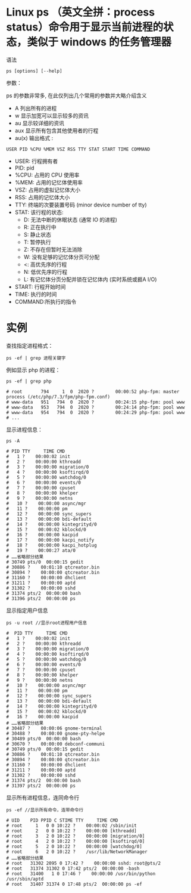 # Linux ps （英文全拼：process status）命令用于显示当前进程的状态，类似于 windows 的任务管理器

语法

```shell
ps [options] [--help]
```

参数：

ps 的参数非常多, 在此仅列出几个常用的参数并大略介绍含义

* A 列出所有的进程
* w 显示加宽可以显示较多的资讯
* au 显示较详细的资讯
* aux 显示所有包含其他使用者的行程
* au(x) 输出格式 :

```shell
USER PID %CPU %MEM VSZ RSS TTY STAT START TIME COMMAND
```

* USER: 行程拥有者
* PID: pid
* %CPU: 占用的 CPU 使用率
* %MEM: 占用的记忆体使用率
* VSZ: 占用的虚拟记忆体大小
* RSS: 占用的记忆体大小
* TTY: 终端的次要装置号码 (minor device number of tty)
* STAT: 该行程的状态:
  * D: 无法中断的休眠状态 (通常 IO 的进程)
  * R: 正在执行中
  * S: 静止状态
  * T: 暂停执行
  * Z: 不存在但暂时无法消除
  * W: 没有足够的记忆体分页可分配
  * <: 高优先序的行程
  * N: 低优先序的行程
  * L: 有记忆体分页分配并锁在记忆体内 (实时系统或捱A I/O)
* START: 行程开始时间
* TIME: 执行的时间
* COMMAND:所执行的指令

# 实例

查找指定进程格式：

```shell
ps -ef | grep 进程关键字
```

例如显示 php 的进程：

```shell
ps -ef | grep php

# root       794     1  0  2020 ?        00:00:52 php-fpm: master process (/etc/php/7.3/fpm/php-fpm.conf)
# www-data   951   794  0  2020 ?        00:24:15 php-fpm: pool www
# www-data   953   794  0  2020 ?        00:24:14 php-fpm: pool www
# www-data   954   794  0  2020 ?        00:24:29 php-fpm: pool www
# ...
```

显示进程信息：

```shell
ps -A

# PID TTY     TIME CMD
#   1 ?    00:00:02 init
#   2 ?    00:00:00 kthreadd
#   3 ?    00:00:00 migration/0
#   4 ?    00:00:00 ksoftirqd/0
#   5 ?    00:00:00 watchdog/0
#   6 ?    00:00:00 events/0
#   7 ?    00:00:00 cpuset
#   8 ?    00:00:00 khelper
#   9 ?    00:00:00 netns
#   10 ?    00:00:00 async/mgr
#   11 ?    00:00:00 pm
#   12 ?    00:00:00 sync_supers
#   13 ?    00:00:00 bdi-default
#   14 ?    00:00:00 kintegrityd/0
#   15 ?    00:00:02 kblockd/0
#   16 ?    00:00:00 kacpid
#   17 ?    00:00:00 kacpi_notify
#   18 ?    00:00:00 kacpi_hotplug
#   19 ?    00:00:27 ata/0
# ……省略部分结果
# 30749 pts/0  00:00:15 gedit
# 30886 ?    00:01:10 qtcreator.bin
# 30894 ?    00:00:00 qtcreator.bin
# 31160 ?    00:00:00 dhclient
# 31211 ?    00:00:00 aptd
# 31302 ?    00:00:00 sshd
# 31374 pts/2  00:00:00 bash
# 31396 pts/2  00:00:00 ps

```

显示指定用户信息

```shell
ps -u root //显示root进程用户信息

#  PID TTY     TIME CMD
#   1 ?    00:00:02 init
#   2 ?    00:00:00 kthreadd
#   3 ?    00:00:00 migration/0
#   4 ?    00:00:00 ksoftirqd/0
#   5 ?    00:00:00 watchdog/0
#   6 ?    00:00:00 events/0
#   7 ?    00:00:00 cpuset
#   8 ?    00:00:00 khelper
#   9 ?    00:00:00 netns
#   10 ?    00:00:00 async/mgr
#   11 ?    00:00:00 pm
#   12 ?    00:00:00 sync_supers
#   13 ?    00:00:00 bdi-default
#   14 ?    00:00:00 kintegrityd/0
#   15 ?    00:00:02 kblockd/0
#   16 ?    00:00:00 kacpid
# ……省略部分结果
# 30487 ?    00:00:06 gnome-terminal
# 30488 ?    00:00:00 gnome-pty-helpe
# 30489 pts/0  00:00:00 bash
# 30670 ?    00:00:00 debconf-communi
# 30749 pts/0  00:00:15 gedit
# 30886 ?    00:01:10 qtcreator.bin
# 30894 ?    00:00:00 qtcreator.bin
# 31160 ?    00:00:00 dhclient
# 31211 ?    00:00:00 aptd
# 31302 ?    00:00:00 sshd
# 31374 pts/2  00:00:00 bash
# 31397 pts/2  00:00:00 ps

```

显示所有进程信息，连同命令行

```shell
ps -ef //显示所有命令，连带命令行

# UID    PID PPID C STIME TTY     TIME CMD
# root     1   0 0 10:22 ?    00:00:02 /sbin/init
# root     2   0 0 10:22 ?    00:00:00 [kthreadd]
# root     3   2 0 10:22 ?    00:00:00 [migration/0]
# root     4   2 0 10:22 ?    00:00:00 [ksoftirqd/0]
# root     5   2 0 10:22 ?    00:00:00 [watchdog/0]
# root     6   2 0 10:22 ?    /usr/lib/NetworkManager
# ……省略部分结果
# root   31302 2095 0 17:42 ?    00:00:00 sshd: root@pts/2
# root   31374 31302 0 17:42 pts/2  00:00:00 -bash
# root   31400   1 0 17:46 ?    00:00:00 /usr/bin/python /usr/sbin/aptd
# root   31407 31374 0 17:48 pts/2  00:00:00 ps -ef

```
